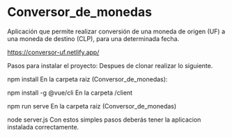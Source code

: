 # Conversor_de_monedas
Aplicación que permite realizar conversión de una moneda de origen (UF) a una moneda de destino (CLP), para una determinada fecha.

https://conversor-uf.netlify.app/

Pasos para instalar el proyecto:
Despues de clonar realizar lo siguiente.

npm install
En la carpeta raiz (Conversor_de_monedas):

npm install -g @vue/cli
En la carpeta /client

npm run serve
En la carpeta raiz (Conversor_de_monedas)

node server.js
Con estos simples pasos deberás tener la aplicacion instalada correctamente. 
